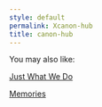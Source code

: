 ```yaml
---
style: default
permalink: Xcanon-hub
title: canon-hub
---
```

You may also like:

[Just What We Do](http://scp-wiki.net/just-what-we-do)

[Memories](http://scp-wiki.net/memories)
